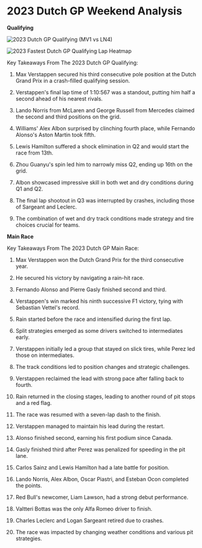 # 2023 Dutch GP Weekend Analysis

**Qualifying**

![2023 Dutch GP Qualifying (MV1 vs LN4)](https://github.com/imranaqell/Formula-1-2023/assets/93969104/27129f3f-3531-4268-b4a7-d7818bc7198c)

![2023 Fastest Dutch GP Qualifying Lap Heatmap](https://github.com/imranaqell/Formula-1-2023/assets/93969104/f26244d5-6f69-459d-976b-244e120cb7f3)

Key Takeaways From The 2023 Dutch GP Qualifying:

1. Max Verstappen secured his third consecutive pole position at the Dutch Grand Prix in a crash-filled qualifying session.

2. Verstappen's final lap time of 1:10:567 was a standout, putting him half a second ahead of his nearest rivals.

3. Lando Norris from McLaren and George Russell from Mercedes claimed the second and third positions on the grid.

4. Williams' Alex Albon surprised by clinching fourth place, while Fernando Alonso's Aston Martin took fifth.

5. Lewis Hamilton suffered a shock elimination in Q2 and would start the race from 13th.

6. Zhou Guanyu's spin led him to narrowly miss Q2, ending up 16th on the grid.

7. Albon showcased impressive skill in both wet and dry conditions during Q1 and Q2.

8. The final lap shootout in Q3 was interrupted by crashes, including those of Sargeant and Leclerc.

9. The combination of wet and dry track conditions made strategy and tire choices crucial for teams.

**Main Race**

Key Takeaways From The 2023 Dutch GP Main Race:

1. Max Verstappen won the Dutch Grand Prix for the third consecutive year.

2. He secured his victory by navigating a rain-hit race.

3. Fernando Alonso and Pierre Gasly finished second and third.

4. Verstappen's win marked his ninth successive F1 victory, tying with Sebastian Vettel's record.

5. Rain started before the race and intensified during the first lap.

6. Split strategies emerged as some drivers switched to intermediates early.

7. Verstappen initially led a group that stayed on slick tires, while Perez led those on intermediates.

8. The track conditions led to position changes and strategic challenges.

9. Verstappen reclaimed the lead with strong pace after falling back to fourth.

10. Rain returned in the closing stages, leading to another round of pit stops and a red flag.

11. The race was resumed with a seven-lap dash to the finish.

12. Verstappen managed to maintain his lead during the restart.

13. Alonso finished second, earning his first podium since Canada.

14. Gasly finished third after Perez was penalized for speeding in the pit lane.

15. Carlos Sainz and Lewis Hamilton had a late battle for position.

16. Lando Norris, Alex Albon, Oscar Piastri, and Esteban Ocon completed the points.

17. Red Bull's newcomer, Liam Lawson, had a strong debut performance.

18. Valtteri Bottas was the only Alfa Romeo driver to finish.

19. Charles Leclerc and Logan Sargeant retired due to crashes.

20. The race was impacted by changing weather conditions and various pit strategies.
